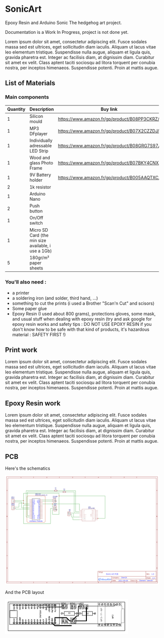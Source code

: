 # SonicArt
Epoxy Resin and Arduino Sonic The hedgehog art project.

Documentation is a Work In Progress, project is not done yet.

Lorem ipsum dolor sit amet, consectetur adipiscing elit. Fusce sodales massa sed est ultrices, eget sollicitudin diam iaculis. Aliquam ut lacus vitae leo elementum tristique. Suspendisse nulla augue, aliquam et ligula quis, gravida pharetra est. Integer ac facilisis diam, at dignissim diam. Curabitur sit amet ex velit. Class aptent taciti sociosqu ad litora torquent per conubia nostra, per inceptos himenaeos. Suspendisse potenti. Proin at mattis augue.


## List of Materials 

### Main components

| Quantity | Description                                         | Buy link                                                     |
| -------- | --------------------------------------------------- | ------------------------------------------------------------ |
| 1        | Silicon mould                                       | https://www.amazon.fr/gp/product/B08PP3CKRZ/                 |
| 1        | MP3 DFplayer                                        | https://www.amazon.fr/gp/product/B07X2CZZDJ/                 |
| 1        | Individually adressable LED Strip                   | https://www.amazon.fr/gp/product/B08GRG7S97/                 |
| 1        | Wood and glass Photo Frame                          | https://www.amazon.fr/gp/product/B07BKY4CNX/                 |
| 1        | 9V Battery holder                                   | https://www.amazon.fr/gp/product/B005AAQTXC/                 |
| 2        | 1k resistor                                         |                                                              |
| 1        | Arduino Nano                                        |                                                              |
| 2        | Push button                                         |                                                              |
| 1        | On/Off switch                                       |                                                              |
| 1        | Micro SD Card (the min size available, i use a 1Gb) |                                                              |
| 5        | 180gr/m² paper  sheets                              |                                                              |

### You'll also need : 

- a printer
- a soldering iron (and solder, third hand, ...)
- something to cut the prints (i used a Brother "Scan'n Cut" and scisors)
- Some paper glue
- Epoxy Resin (I used about 800 grams), protections gloves, some mask, and usual stuff when dealing with epoxy resin (try and ask google for epoxy resin works and safety tips : DO NOT USE EPOXY RESIN if you don't know how to be safe with that kind of products, it's hazardous material : SAFETY FIRST !)

## Print work

Lorem ipsum dolor sit amet, consectetur adipiscing elit. Fusce sodales massa sed est ultrices, eget sollicitudin diam iaculis. Aliquam ut lacus vitae leo elementum tristique. Suspendisse nulla augue, aliquam et ligula quis, gravida pharetra est. Integer ac facilisis diam, at dignissim diam. Curabitur sit amet ex velit. Class aptent taciti sociosqu ad litora torquent per conubia nostra, per inceptos himenaeos. Suspendisse potenti. Proin at mattis augue.

## Epoxy Resin work

Lorem ipsum dolor sit amet, consectetur adipiscing elit. Fusce sodales massa sed est ultrices, eget sollicitudin diam iaculis. Aliquam ut lacus vitae leo elementum tristique. Suspendisse nulla augue, aliquam et ligula quis, gravida pharetra est. Integer ac facilisis diam, at dignissim diam. Curabitur sit amet ex velit. Class aptent taciti sociosqu ad litora torquent per conubia nostra, per inceptos himenaeos. Suspendisse potenti. Proin at mattis augue.

## PCB

Here's the schematics

![](https://github.com/clem2k/SonicArt/blob/e133f82bf38153d22ceef6026d7bcf80012214cb/PCB/Schematic_SonicDuino_2021-09-18.png)

And the PCB layout

![schematics](https://github.com/clem2k/SonicArt/blob/e133f82bf38153d22ceef6026d7bcf80012214cb/PCB/PCB_PCB_SonicDuino_2_2021-09-18.png)
